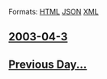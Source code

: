 
Formats: [HTML](2003/04/3/index.html)  [JSON](2003/04/3/index.json)  [XML](2003/04/3/index.xml)  

## [2003-04-3](/news/2003/04/3/index.md)

## [Previous Day...](/news/2003/04/2/index.md)

